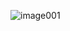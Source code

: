 ![image001](https://user-images.githubusercontent.com/40691961/137166328-e1e51a27-e566-4021-bf80-65812aaf4a03.png)

